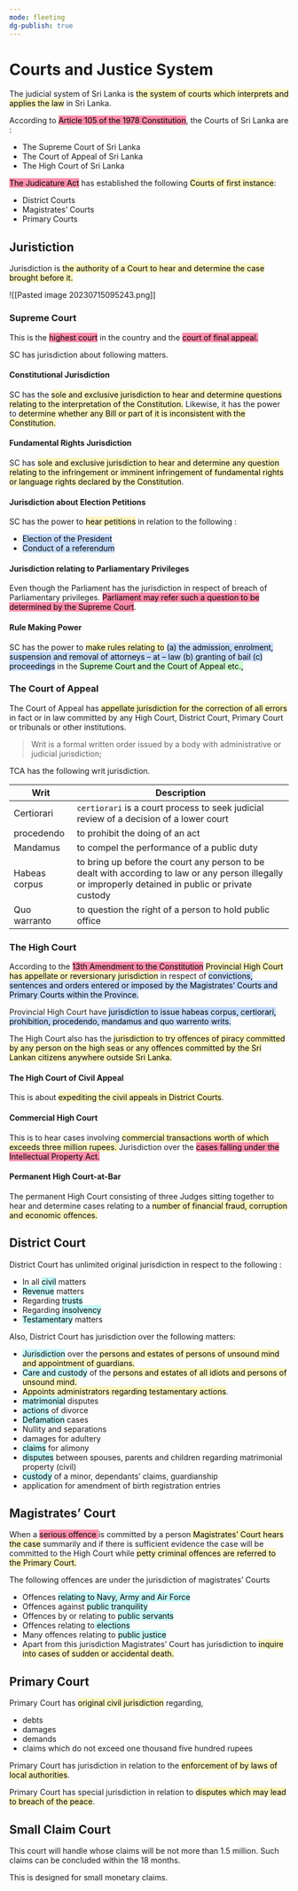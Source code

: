 ```yaml
---
mode: fleeting
dg-publish: true
---
```

# Courts and Justice System

The judicial system of Sri Lanka is <mark style="background: #FFF3A3A6;">the system of courts which interprets and  applies the law</mark> in Sri Lanka. 

According to <mark style="background: #FF5582A6;">Article 105 of the 1978 Constitution</mark>, the Courts of Sri Lanka are :
- The Supreme Court of Sri Lanka  
- The Court of Appeal of Sri Lanka
- The High Court of Sri Lanka  

<mark style="background: #FF5582A6;">The Judicature Act</mark> has established the following <mark style="background: #FFF3A3A6;">Courts of first instance</mark>:  

- District Courts 
- Magistrates’ Courts 
- Primary Courts  

## Juristiction

Jurisdiction is <mark style="background: #FFF3A3A6;">the authority of a Court to hear and determine the case  brought before it.</mark> 

![[Pasted image 20230715095243.png]]

### Supreme Court

This is the <mark style="background: #FF5582A6;">highest court</mark> in the country and the  <mark style="background: #FF5582A6;">court of final appeal.</mark>

SC has jurisdiction about following matters.

#### Constitutional Jurisdiction  

SC has the <mark style="background: #FFF3A3A6;">sole and exclusive jurisdiction to  hear and determine questions relating to the interpretation of the  Constitution.</mark>  Likewise, it has the power to <mark style="background: #FFF3A3A6;">determine whether any Bill or  part of it is inconsistent with the Constitution.</mark>

#### Fundamental Rights Jurisdiction 

SC has <mark style="background: #FFF3A3A6;">sole and exclusive jurisdiction to hear  and determine any question relating to the infringement or imminent infringement of fundamental rights or language rights declared by the  Constitution</mark>.

#### Jurisdiction about Election Petitions 

SC has the power to <mark style="background: #FFF3A3A6;">hear petitions</mark> in relation  to the  following :
- <mark style="background: #ADCCFFA6;">Election of the President</mark>  
- <mark style="background: #ADCCFFA6;">Conduct of a referendum</mark>

#### Jurisdiction relating to Parliamentary Privileges 

Even though the Parliament has the jurisdiction in respect of breach of  Parliamentary privileges. <mark style="background: #FF5582A6;">Parliament may refer such a question to be  determined by the Supreme Court</mark>.

#### Rule Making Power  
SC has the power to <mark style="background: #FFF3A3A6;">make rules relating to</mark> <mark style="background: #ADCCFFA6;">(a) the  admission, enrolment, suspension and removal of attorneys – at – law (b)  granting of bail (c) proceedings</mark> in the <mark style="background: #BBFABBA6;">Supreme Court and the Court of  Appeal etc.,  </mark>

### The Court of Appeal   

The Court of Appeal has <mark style="background: #FFF3A3A6;">appellate jurisdiction for the correction of all errors</mark>  in fact or in law committed by any High Court, District Court, Primary  Court or tribunals or other institutions. 

>Writ is a formal written order issued by a body with administrative or judicial jurisdiction;

TCA has the following writ jurisdiction.

| Writ          | Description                                                                                                                                              |
| ------------- | -------------------------------------------------------------------------------------------------------------------------------------------------------- |
| Certiorari    | `certiorari` is a court process to seek judicial review of a decision of a lower court                                                                   |
| procedendo    | to prohibit the doing of an act                                                                                                                          |
| Mandamus      | to compel the performance of a  public duty                                                                                                              |
| Habeas corpus | to bring up before the court any  person to be dealt with according to  law or any person illegally or  improperly detained in public or  private custody |
| Quo warranto  |to question the right of a person to  hold public office  |

### The High Court  

According to the <mark style="background: #FF5582A6;">13th  Amendment to the Constitution</mark> <mark style="background: #FFF3A3A6;">Provincial High Court has appellate or  reversionary jurisdiction</mark> in respect of <mark style="background: #ADCCFFA6;">convictions, sentences and orders  entered or imposed by the Magistrates’ Courts and Primary Courts within  the Province.    </mark>

Provincial High Court have <mark style="background: #ADCCFFA6;">jurisdiction to issue habeas corpus,  certiorari, prohibition, procedendo, mandamus and quo warrento writs.   </mark>

The High Court also has the <mark style="background: #FFF3A3A6;">jurisdiction to try offences of piracy committed  by any person on the high seas or any offences committed by the Sri Lankan  citizens anywhere outside Sri Lanka.    </mark>

#### The High Court of Civil Appeal  
This is about <mark style="background: #FFF3A3A6;">expediting the civil appeals in District Courts</mark>.

#### Commercial High Court  
This is to hear cases involving <mark style="background: #FFF3A3A6;">commercial  transactions worth of which exceeds three million rupees. </mark>Jurisdiction over  the <mark style="background: #FF5582A6;">cases falling under the Intellectual Property Act.  
</mark>

#### Permanent High Court-at-Bar
The permanent High Court consisting of three Judges sitting together to hear  and determine cases relating to a <mark style="background: #FFF3A3A6;">number of financial fraud, corruption and  economic offences.</mark>

## District Court
District Court has unlimited original jurisdiction in respect to the following :
- In all <mark style="background: #ABF7F7A6;">civil</mark> matters  
- <mark style="background: #ABF7F7A6;">Revenue</mark> matters  
- Regarding <mark style="background: #ABF7F7A6;">trusts</mark>  
- Regarding <mark style="background: #ABF7F7A6;">insolvency</mark>  
- <mark style="background: #ABF7F7A6;">Testamentary</mark> matters  

Also, District Court has jurisdiction over the following matters:

- <mark style="background: #ABF7F7A6;">Jurisdiction</mark> over the <mark style="background: #FFF3A3A6;">persons and estates of persons of unsound  mind and appointment of guardians.</mark> 
- <mark style="background: #ABF7F7A6;">Care and custody</mark> of the <mark style="background: #FFF3A3A6;">persons and estates of all idiots and  persons of unsound mind.  </mark>
- <mark style="background: #FFF3A3A6;">Appoints administrators regarding testamentary actions</mark>. 
- <mark style="background: #ABF7F7A6;">matrimonial</mark> disputes  
- <mark style="background: #ABF7F7A6;">actions</mark> of divorce  
- <mark style="background: #ABF7F7A6;">Defamation</mark> cases
- Nullity and separations  
- damages for adultery  
- <mark style="background: #ABF7F7A6;">claims</mark> for alimony  
- <mark style="background: #ABF7F7A6;">disputes</mark> between spouses, parents and children regarding  matrimonial property (civil)    
- <mark style="background: #ABF7F7A6;">custody</mark> of a minor, dependants’ claims, guardianship  
- application for amendment of birth registration entries  

## Magistrates’ Court  

When a <mark style="background: #FF5582A6;">serious offence </mark> is committed by a person<mark style="background: #FFF3A3A6;"> Magistrates’ Court hears the case</mark> summarily and if  there is sufficient evidence the case will be committed to the High Court  while <mark style="background: #FFF3A3A6;">petty criminal offences are referred to the Primary Court.</mark> 

The following offences are under the jurisdiction of magistrates’ Courts  
- Offences <mark style="background: #ABF7F7A6;">relating to Navy, Army and Air Force</mark>
- Offences against <mark style="background: #ABF7F7A6;">public tranquility</mark>
- Offences by or relating to <mark style="background: #ABF7F7A6;">public servants</mark>
- Offences relating to<mark style="background: #ABF7F7A6;"> elections</mark>
- Many offences relating to <mark style="background: #ABF7F7A6;">public justice</mark>
- Apart from this jurisdiction Magistrates’ Court has jurisdiction to  <mark style="background: #FFF3A3A6;">inquire into cases of sudden or accidental death.</mark>

## Primary Court  

Primary Court has <mark style="background: #FFF3A3A6;">original civil jurisdiction</mark> regarding,

- debts
- damages
- demands
- claims which do not exceed one thousand five hundred rupees  

Primary Court has jurisdiction in relation to the <mark style="background: #FFF3A3A6;">enforcement of by  laws of local authorities</mark>. 

Primary Court has special jurisdiction in relation  to <mark style="background: #FFF3A3A6;">disputes which may lead to breach of the peace</mark>.


## Small Claim Court

This court will handle whose claims will be not more than 1.5 million. Such claims can be concluded within the 18 months.

This is designed for small monetary claims.